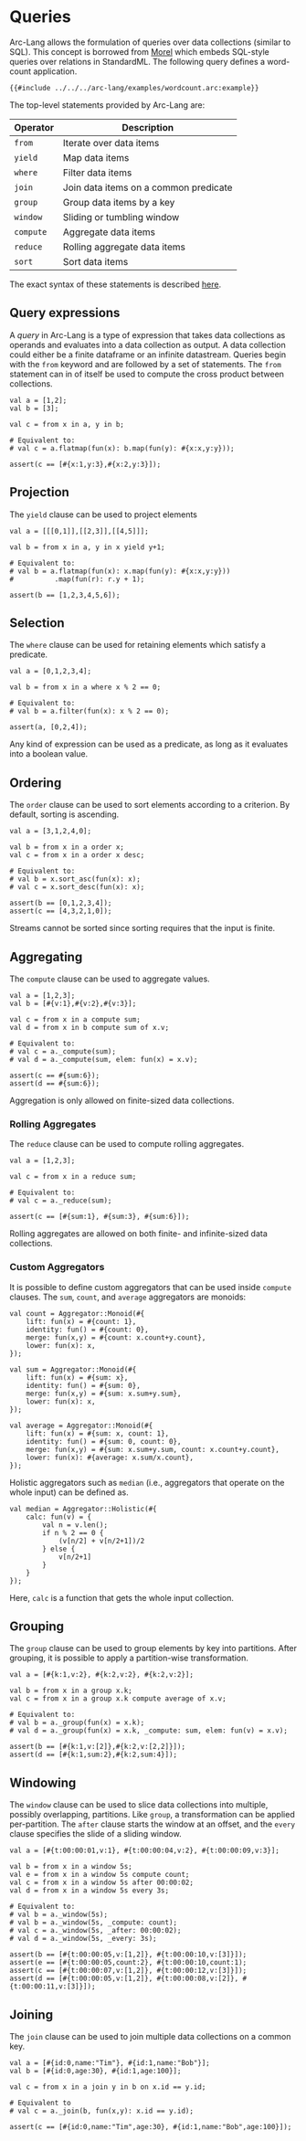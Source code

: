 # Queries

Arc-Lang allows the formulation of queries over data collections (similar to SQL). This concept is borrowed from [Morel](https://github.com/julianhyde/morel) which embeds SQL-style queries over relations in StandardML. The following query defines a word-count application.

```arc-lang
{{#include ../../../arc-lang/examples/wordcount.arc:example}}
```

The top-level statements provided by Arc-Lang are:

| Operator  | Description                           |
|-----------|---------------------------------------|
| `from`    | Iterate over data items               |
| `yield`   | Map data items                        |
| `where`   | Filter data items                     |
| `join`    | Join data items on a common predicate |
| `group`   | Group data items by a key             |
| `window`  | Sliding or tumbling window            |
| `compute` | Aggregate data items                  |
| `reduce`  | Rolling aggregate data items          |
| `sort`    | Sort data items                       |

The exact syntax of these statements is described [here](../arc-lang/Expr.html#Query).

## Query expressions

A *query* in Arc-Lang is a type of expression that takes data collections as operands and evaluates into a data collection as output. A data collection could either be a finite dataframe or an infinite datastream. Queries begin with the `from` keyword and are followed by a set of statements. The `from` statement can in of itself be used to compute the cross product between collections.

```arc-lang
val a = [1,2];
val b = [3];

val c = from x in a, y in b;

# Equivalent to:
# val c = a.flatmap(fun(x): b.map(fun(y): #{x:x,y:y}));

assert(c == [#{x:1,y:3},#{x:2,y:3}]);
```

## Projection

The `yield` clause can be used to project elements

```arc-lang
val a = [[[0,1]],[[2,3]],[[4,5]]];

val b = from x in a, y in x yield y+1;

# Equivalent to:
# val b = a.flatmap(fun(x): x.map(fun(y): #{x:x,y:y}))
#          .map(fun(r): r.y + 1);

assert(b == [1,2,3,4,5,6]);
```

## Selection

The `where` clause can be used for retaining elements which satisfy a predicate.

```arc-lang
val a = [0,1,2,3,4];

val b = from x in a where x % 2 == 0;

# Equivalent to:
# val b = a.filter(fun(x): x % 2 == 0);

assert(a, [0,2,4]);
```

Any kind of expression can be used as a predicate, as long as it evaluates into a boolean value.

## Ordering

The `order` clause can be used to sort elements according to a criterion. By default, sorting is ascending.

```arc-lang
val a = [3,1,2,4,0];

val b = from x in a order x;
val c = from x in a order x desc;

# Equivalent to:
# val b = x.sort_asc(fun(x): x);
# val c = x.sort_desc(fun(x): x);

assert(b == [0,1,2,3,4]);
assert(c == [4,3,2,1,0]);
```

Streams cannot be sorted since sorting requires that the input is finite.

## Aggregating

The `compute` clause can be used to aggregate values.

```arc-lang
val a = [1,2,3];
val b = [#{v:1},#{v:2},#{v:3}];

val c = from x in a compute sum;
val d = from x in b compute sum of x.v;

# Equivalent to:
# val c = a._compute(sum);
# val d = a._compute(sum, elem: fun(x) = x.v);

assert(c == #{sum:6});
assert(d == #{sum:6});
```

Aggregation is only allowed on finite-sized data collections.

### Rolling Aggregates

The `reduce` clause can be used to compute rolling aggregates.

```arc-lang
val a = [1,2,3];

val c = from x in a reduce sum;

# Equivalent to:
# val c = a._reduce(sum);

assert(c == [#{sum:1}, #{sum:3}, #{sum:6}]);
```

Rolling aggregates are allowed on both finite- and infinite-sized data collections.

### Custom Aggregators

It is possible to define custom aggregators that can be used inside `compute` clauses. The `sum`, `count`, and `average` aggregators are monoids:

```arc-lang
val count = Aggregator::Monoid(#{
    lift: fun(x) = #{count: 1},
    identity: fun() = #{count: 0},
    merge: fun(x,y) = #{count: x.count+y.count},
    lower: fun(x): x,
});

val sum = Aggregator::Monoid(#{
    lift: fun(x) = #{sum: x},
    identity: fun() = #{sum: 0},
    merge: fun(x,y) = #{sum: x.sum+y.sum},
    lower: fun(x): x,
});

val average = Aggregator::Monoid(#{
    lift: fun(x) = #{sum: x, count: 1},
    identity: fun() = #{sum: 0, count: 0},
    merge: fun(x,y) = #{sum: x.sum+y.sum, count: x.count+y.count},
    lower: fun(x): #{average: x.sum/x.count},
});
```

Holistic aggregators such as `median` (i.e., aggregators that operate on the whole input) can be defined as.

```arc-lang
val median = Aggregator::Holistic(#{
    calc: fun(v) = {
        val n = v.len();
        if n % 2 == 0 {
            (v[n/2] + v[n/2+1])/2
        } else {
            v[n/2+1]
        }
    }
});
```

Here, `calc` is a function that gets the whole input collection.

## Grouping

The `group` clause can be used to group elements by key into partitions. After grouping, it is possible to apply a partition-wise transformation.

```arc-lang
val a = [#{k:1,v:2}, #{k:2,v:2}, #{k:2,v:2}];

val b = from x in a group x.k;
val c = from x in a group x.k compute average of x.v;

# Equivalent to:
# val b = a._group(fun(x) = x.k);
# val d = a._group(fun(x) = x.k, _compute: sum, elem: fun(v) = x.v);

assert(b == [#{k:1,v:[2]},#{k:2,v:[2,2]}]);
assert(d == [#{k:1,sum:2},#{k:2,sum:4}]);
```

## Windowing

The `window` clause can be used to slice data collections into multiple, possibly overlapping, partitions. Like `group`, a transformation can be applied per-partition. The `after` clause starts the window at an offset, and the `every` clause specifies the slide of a sliding window.

```arc-lang
val a = [#{t:00:00:01,v:1}, #{t:00:00:04,v:2}, #{t:00:00:09,v:3}];

val b = from x in a window 5s;
val e = from x in a window 5s compute count;
val c = from x in a window 5s after 00:00:02;
val d = from x in a window 5s every 3s;

# Equivalent to:
# val b = a._window(5s);
# val b = a._window(5s, _compute: count);
# val c = a._window(5s, _after: 00:00:02);
# val d = a._window(5s, _every: 3s);

assert(b == [#{t:00:00:05,v:[1,2]}, #{t:00:00:10,v:[3]}]);
assert(e == [#{t:00:00:05,count:2}, #{t:00:00:10,count:1);
assert(c == [#{t:00:00:07,v:[1,2]}, #{t:00:00:12,v:[3]}]);
assert(d == [#{t:00:00:05,v:[1,2]}, #{t:00:00:08,v:[2]}, #{t:00:00:11,v:[3]}]);
```

## Joining

The `join` clause can be used to join multiple data collections on a common key.

```arc-lang
val a = [#{id:0,name:"Tim"}, #{id:1,name:"Bob"}];
val b = [#{id:0,age:30}, #{id:1,age:100}];

val c = from x in a join y in b on x.id == y.id;

# Equivalent to
# val c = a._join(b, fun(x,y): x.id == y.id);

assert(c == [#{id:0,name:"Tim",age:30}, #{id:1,name:"Bob",age:100}]);
```
